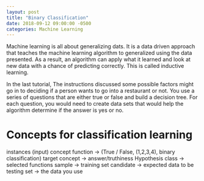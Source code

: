 ```yaml
---
layout: post
title: "Binary Classification"
date: 2018-09-12 09:00:00 -0500
categories: Machine Learning
---
```


Machine learning is all about generalizing dats.
It is a data driven approach that teaches the machine learning algorithm to generalized using the data presented.
As a result, an algorithm can apply what it learned and look at new data with a chance of predicting correctly.
This is called inductive learning.

In the last tutorial, The instructions discussed some possible factors might go in to deciding if a person wants to go into a restaurant or not.
You use a series of questions that are either true or false and build a decision tree. 
For each question, you would need to create data sets that would help the algorithm determine if the answer is yes or no.

# Concepts for classification learning
instances (input)
concept function -> (True / False, (1,2,3,4), binary classification)
target concept -> answer/truthiness
Hypothesis class -> selected functions
sample -> training set
candidate -> expected data to be 
testing set -> the data you use
